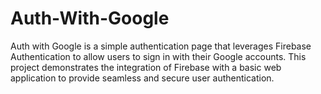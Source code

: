 # Auth-With-Google
Auth with Google is a simple authentication page that leverages Firebase Authentication to allow users to sign in with their Google accounts. This project demonstrates the integration of Firebase with a basic web application to provide seamless and secure user authentication.
